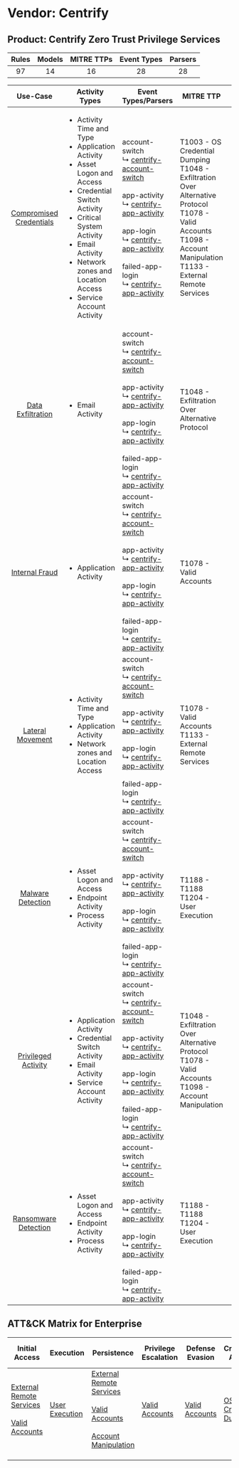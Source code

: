 Vendor: Centrify
================
Product: Centrify Zero Trust Privilege Services
-----------------------------------------------
| Rules | Models | MITRE TTPs | Event Types | Parsers |
|:-----:|:------:|:----------:|:-----------:|:-------:|
|  97   |   14   |     16     |     28      |   28    |

|                                 Use-Case                                  | Activity Types                                                                                                                                                                                                                                                              | Event Types/Parsers                                                                                                                                                                                                                                                                                                                                                                                                         | MITRE TTP                                                                                                                                                                         | Content                                              |
|:-------------------------------------------------------------------------:| --------------------------------------------------------------------------------------------------------------------------------------------------------------------------------------------------------------------------------------------------------------------------- | --------------------------------------------------------------------------------------------------------------------------------------------------------------------------------------------------------------------------------------------------------------------------------------------------------------------------------------------------------------------------------------------------------------------------- | --------------------------------------------------------------------------------------------------------------------------------------------------------------------------------- | ---------------------------------------------------- |
| [Compromised Credentials](../UseCases/usecase_compromised_credentials.md) | <ul><li>Activity Time  and Type</li><li>Application Activity</li><li>Asset Logon and Access</li><li>Credential Switch Activity</li><li>Critical System Activity</li><li>Email Activity</li><li>Network zones and Location Access</li><li>Service Account Activity</li></ul> |  account-switch<br> ↳ [centrify-account-switch](../Parsers/parserContent_centrify-account-switch.md)<br><br> app-activity<br> ↳ [centrify-app-activity](../Parsers/parserContent_centrify-app-activity.md)<br><br> app-login<br> ↳ [centrify-app-activity](../Parsers/parserContent_centrify-app-activity.md)<br><br> failed-app-login<br> ↳ [centrify-app-activity](../Parsers/parserContent_centrify-app-activity.md)<br> | T1003 - OS Credential Dumping<br>T1048 - Exfiltration Over Alternative Protocol<br>T1078 - Valid Accounts<br>T1098 - Account Manipulation<br>T1133 - External Remote Services<br> | <ul><li>47 Rules</li></ul><ul><li>8 Models</li></ul> |
|       [Data Exfiltration](../UseCases/usecase_data_exfiltration.md)       | <ul><li>Email Activity</li></ul>                                                                                                                                                                                                                                            |  account-switch<br> ↳ [centrify-account-switch](../Parsers/parserContent_centrify-account-switch.md)<br><br> app-activity<br> ↳ [centrify-app-activity](../Parsers/parserContent_centrify-app-activity.md)<br><br> app-login<br> ↳ [centrify-app-activity](../Parsers/parserContent_centrify-app-activity.md)<br><br> failed-app-login<br> ↳ [centrify-app-activity](../Parsers/parserContent_centrify-app-activity.md)<br> | T1048 - Exfiltration Over Alternative Protocol<br>                                                                                                                                | <ul><li>3 Rules</li></ul>                            |
|          [Internal Fraud](../UseCases/usecase_internal_fraud.md)          | <ul><li>Application Activity</li></ul>                                                                                                                                                                                                                                      |  account-switch<br> ↳ [centrify-account-switch](../Parsers/parserContent_centrify-account-switch.md)<br><br> app-activity<br> ↳ [centrify-app-activity](../Parsers/parserContent_centrify-app-activity.md)<br><br> app-login<br> ↳ [centrify-app-activity](../Parsers/parserContent_centrify-app-activity.md)<br><br> failed-app-login<br> ↳ [centrify-app-activity](../Parsers/parserContent_centrify-app-activity.md)<br> | T1078 - Valid Accounts<br>                                                                                                                                                        | <ul><li>13 Rules</li></ul><ul><li>1 Models</li></ul> |
|        [Lateral Movement](../UseCases/usecase_lateral_movement.md)        | <ul><li>Activity Time  and Type</li><li>Application Activity</li><li>Network zones and Location Access</li></ul>                                                                                                                                                            |  account-switch<br> ↳ [centrify-account-switch](../Parsers/parserContent_centrify-account-switch.md)<br><br> app-activity<br> ↳ [centrify-app-activity](../Parsers/parserContent_centrify-app-activity.md)<br><br> app-login<br> ↳ [centrify-app-activity](../Parsers/parserContent_centrify-app-activity.md)<br><br> failed-app-login<br> ↳ [centrify-app-activity](../Parsers/parserContent_centrify-app-activity.md)<br> | T1078 - Valid Accounts<br>T1133 - External Remote Services<br>                                                                                                                    | <ul><li>7 Rules</li></ul><ul><li>1 Models</li></ul>  |
|       [Malware Detection](../UseCases/usecase_malware_detection.md)       | <ul><li>Asset Logon and Access</li><li>Endpoint Activity</li><li>Process Activity</li></ul>                                                                                                                                                                                 |  account-switch<br> ↳ [centrify-account-switch](../Parsers/parserContent_centrify-account-switch.md)<br><br> app-activity<br> ↳ [centrify-app-activity](../Parsers/parserContent_centrify-app-activity.md)<br><br> app-login<br> ↳ [centrify-app-activity](../Parsers/parserContent_centrify-app-activity.md)<br><br> failed-app-login<br> ↳ [centrify-app-activity](../Parsers/parserContent_centrify-app-activity.md)<br> | T1188 - T1188<br>T1204 - User Execution<br>                                                                                                                                       | <ul><li>10 Rules</li></ul><ul><li>1 Models</li></ul> |
|     [Privileged Activity](../UseCases/usecase_privileged_activity.md)     | <ul><li>Application Activity</li><li>Credential Switch Activity</li><li>Email Activity</li><li>Service Account Activity</li></ul>                                                                                                                                           |  account-switch<br> ↳ [centrify-account-switch](../Parsers/parserContent_centrify-account-switch.md)<br><br> app-activity<br> ↳ [centrify-app-activity](../Parsers/parserContent_centrify-app-activity.md)<br><br> app-login<br> ↳ [centrify-app-activity](../Parsers/parserContent_centrify-app-activity.md)<br><br> failed-app-login<br> ↳ [centrify-app-activity](../Parsers/parserContent_centrify-app-activity.md)<br> | T1048 - Exfiltration Over Alternative Protocol<br>T1078 - Valid Accounts<br>T1098 - Account Manipulation<br>                                                                      | <ul><li>7 Rules</li></ul><ul><li>2 Models</li></ul>  |
|    [Ransomware Detection](../UseCases/usecase_ransomware_detection.md)    | <ul><li>Asset Logon and Access</li><li>Endpoint Activity</li><li>Process Activity</li></ul>                                                                                                                                                                                 |  account-switch<br> ↳ [centrify-account-switch](../Parsers/parserContent_centrify-account-switch.md)<br><br> app-activity<br> ↳ [centrify-app-activity](../Parsers/parserContent_centrify-app-activity.md)<br><br> app-login<br> ↳ [centrify-app-activity](../Parsers/parserContent_centrify-app-activity.md)<br><br> failed-app-login<br> ↳ [centrify-app-activity](../Parsers/parserContent_centrify-app-activity.md)<br> | T1188 - T1188<br>T1204 - User Execution<br>                                                                                                                                       | <ul><li>10 Rules</li></ul><ul><li>1 Models</li></ul> |

ATT&CK Matrix for Enterprise
----------------------------
| Initial Access                                                                                                                                   | Execution                                                           | Persistence                                                                                                                                                                                                               | Privilege Escalation                                                | Defense Evasion                                                     | Credential Access                                                          | Discovery | Lateral Movement | Collection | Command and Control | Exfiltration                                                                                | Impact |
| ------------------------------------------------------------------------------------------------------------------------------------------------ | ------------------------------------------------------------------- | ------------------------------------------------------------------------------------------------------------------------------------------------------------------------------------------------------------------------- | ------------------------------------------------------------------- | ------------------------------------------------------------------- | -------------------------------------------------------------------------- | --------- | ---------------- | ---------- | ------------------- | ------------------------------------------------------------------------------------------- | ------ |
| [External Remote Services](https://attack.mitre.org/techniques/T1133)<br><br>[Valid Accounts](https://attack.mitre.org/techniques/T1078)<br><br> | [User Execution](https://attack.mitre.org/techniques/T1204)<br><br> | [External Remote Services](https://attack.mitre.org/techniques/T1133)<br><br>[Valid Accounts](https://attack.mitre.org/techniques/T1078)<br><br>[Account Manipulation](https://attack.mitre.org/techniques/T1098)<br><br> | [Valid Accounts](https://attack.mitre.org/techniques/T1078)<br><br> | [Valid Accounts](https://attack.mitre.org/techniques/T1078)<br><br> | [OS Credential Dumping](https://attack.mitre.org/techniques/T1003)<br><br> |           |                  |            |                     | [Exfiltration Over Alternative Protocol](https://attack.mitre.org/techniques/T1048)<br><br> |        |
